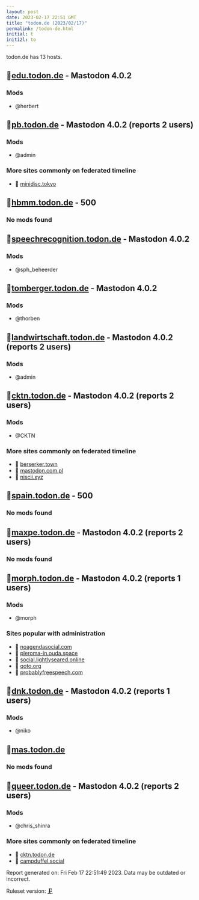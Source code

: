 ```yaml
---
layout: post
date: 2023-02-17 22:51 GMT
title: "todon.de (2023/02/17)"
permalink: /todon-de.html
initial: t
initi2l: to
---
```


todon.de has 13 hosts.

## 💉[edu.todon.de](https://edu.todon.de) - Mastodon 4.0.2

### Mods
 * @herbert

## 💉[pb.todon.de](https://pb.todon.de) - Mastodon 4.0.2 (reports 2 users)

### Mods
 * @admin

### More sites commonly on federated timeline

* 🦝 [minidisc.tokyo](/minidisc-tokyo.html)

## 💉[hbmm.todon.de](https://hbmm.todon.de) - 500

### No mods found

## 💉[speechrecognition.todon.de](https://speechrecognition.todon.de) - Mastodon 4.0.2

### Mods
 * @sph_beheerder

## 💉[tomberger.todon.de](https://tomberger.todon.de) - Mastodon 4.0.2

### Mods
 * @thorben

## 💉[landwirtschaft.todon.de](https://landwirtschaft.todon.de) - Mastodon 4.0.2 (reports 2 users)

### Mods
 * @admin

## 💉[cktn.todon.de](https://cktn.todon.de) - Mastodon 4.0.2 (reports 2 users)

### Mods
 * @CKTN

### More sites commonly on federated timeline

* 🦝 [berserker.town](/berserker-town.html)
* 🦝 [mastodon.com.pl](/mastodon-com-pl.html)
* 🦝 [niscii.xyz](/niscii-xyz.html)

## 💉[spain.todon.de](https://spain.todon.de) - 500

### No mods found

## 💉[maxpe.todon.de](https://maxpe.todon.de) - Mastodon 4.0.2 (reports 2 users)

### No mods found

## 💉[morph.todon.de](https://morph.todon.de) - Mastodon 4.0.2 (reports 1 users)

### Mods
 * @morph

### Sites popular with administration

* 💉 [noagendasocial.com](/noagendasocial-com.html)
* 🐘 [pleroma-in.ouda.space](/pleroma-in-ouda-space.html)
* 🐘 [social.lightlyseared.online](/social-lightlyseared-online.html)
* 🦝 [qoto.org](/qoto-org.html)
* 🦝 [probablyfreespeech.com](/probablyfreespeech-com.html)

## 💉[dnk.todon.de](https://dnk.todon.de) - Mastodon 4.0.2 (reports 1 users)

### Mods
 * @niko

## 💉[mas.todon.de](https://mas.todon.de)

### No mods found

## 💉[queer.todon.de](https://queer.todon.de) - Mastodon 4.0.2 (reports 2 users)

### Mods
 * @chris_shinra

### More sites commonly on federated timeline

* 🐘 [cktn.todon.de](/cktn-todon-de.html)
* 💉 [campduffel.social](/campduffel-social.html)

Report generated on: Fri Feb 17 22:51:49 2023. Data may be outdated or incorrect.

Ruleset version: [🗜](/version-clamp)
